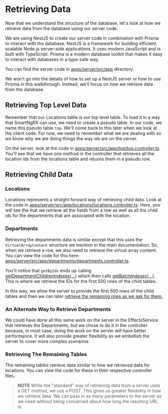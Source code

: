 # Retrieving Data

Now that we understand the structure of the database, let's look at how we retrieve data from the database using our server code.

We are using NestJS to create our server code in combination with Prisma to interact with the database. NestJS is a framework for building efficient, scalable Node.js server-side applications. It uses modern JavaScript and is built with TypeScript. Prisma is a modern database toolkit that makes it easy to interact with databases in a type-safe way.

You can find the server code in [apps/server/src/app](https://github.com/DaveMBush/SmartNgRX/tree/main/apps/server/src/app) directory.

We won't go into the details of how to set up a NestJS server or how to use Prisma in this walkthrough. Instead, we'll focus on how we retrieve data from the database.

## Retrieving Top Level Data

Remember that our Locations table is our top level table. To load it in a way that SmartNgRX can use, we need to create a pseudo table. In our code, we name this pseudo table `top`. We'll come back to this later when we look at the client code. For now, we need to remember what we are dealing with so we know why we are doing things the way we are on the server.

On the server, look at the code in [apps/server/src/app/top/top.controller.ts](https://github.com/DaveMBush/SmartNgRX/blob/main/apps/server/src/app/top/top.controller.ts). You'll see that we have one method in the controller that retrieves all the location ids from the locations table and returns them in a pseudo row.

## Retrieving Child Data

### Locations

Locations represents a straight forward way of retrieving child data. Look at the code in [apps/server/src/app/locations/locations.controller.ts](https://github.com/DaveMBush/SmartNgRX/blob/main/apps/server/src/app/locations/locations.controller.ts#L21-L49). Here, you will see the that we retrieve all the fields from a row as well as all the child ids for the departments that are associated with the location.

### Departments

Retrieving the departments data is similar except that this uses the `VirtualArrayContent` structure we mention in the main documentation. So, when we retrieve a row, we also need to retrieve the virtual array content. You can view the code for this here: [apps/server/src/app/departments/departments.controller.ts](https://github.com/DaveMBush/SmartNgRX/blob/main/apps/server/src/app/departments/department.controller.ts#L61-L75).

You'll notice that `getByIds` ends up calling [getDepartmentChildrenIndexes(...)](https://github.com/DaveMBush/SmartNgRX/blob/main/apps/server/src/app/departments/department.controller.ts#L210-L233) which then calls [getBatchIndexes(...)](https://github.com/DaveMBush/SmartNgRX/blob/main/apps/server/src/app/departments/department.controller.ts#L188-L208). This is where we retrieve the IDs for the first 500 rows of the child tables.

In this way, we allow the server to provide the first 500 rows of the child tables and then we can later [retrieve the remaining rows as we ask for them.](https://github.com/DaveMBush/SmartNgRX/blob/main/apps/server/src/app/departments/department.controller.ts#L113-L150)

### An Alternate Way to Retrieve Departments

We could have done all this same work on the server in the EffectsService that retrieves the Departments, but we chose to do it in the controller because, in most case, doing the work on the server will have better performance. It will also provide greater flexibility as we embellish the server to cover more complex scenarios.

### Retrieving The Remaining Tables

The remaining tables retrieve data similar to how we retrieved data for locations. You can view the code for these in their respective controller files.

> **NOTE**
> While the "standard" way of retrieving data from a server uses a GET method, we use a POST. This gives us greater flexibility in how we retrieve data. We can pass in as many parameters to the server as we need without being concerned about how long the resulting URL is.
